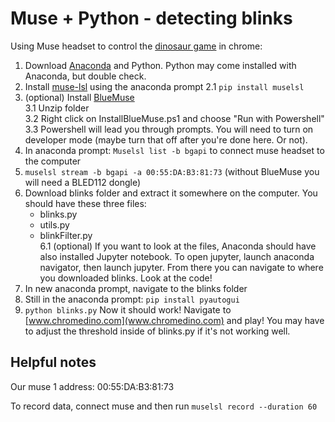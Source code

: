 # Muse + Python - detecting blinks

Using Muse headset to control the [dinosaur game](www.chromedino.com) in chrome:
1. Download [Anaconda](https://www.anaconda.com/distribution/#download-section) and Python. Python may come installed with Anaconda, but double check. 
2. Install [muse-lsl](https://github.com/alexandrebarachant/muse-lsl) using the anaconda prompt
	2.1 ```pip install muselsl```
3. (optional) Install [BlueMuse](https://github.com/kowalej/BlueMuse/tree/master/Dist)<br />
	3.1 Unzip folder<br />
	3.2 Right click on InstallBlueMuse.ps1 and choose "Run with Powershell"<br />
	3.3 Powershell will lead you through prompts. You will need to turn on developer mode (maybe turn that off after you're done here. Or not). <br />
4. In anaconda prompt: ```Muselsl list -b bgapi``` to connect muse headset to the computer 
5. ```muselsl stream -b bgapi -a 00:55:DA:B3:81:73```
	(without BlueMuse you will need a BLED112 dongle)
6. Download blinks folder and extract it somewhere on the computer. You should have these three files:
	- blinks.py
	- utils.py
	- blinkFilter.py<br />
	6.1 (optional) If you want to look at the files, Anaconda should have also installed Jupyter notebook. To open jupyter, launch anaconda navigator, then launch jupyter. From there you can navigate to where you downloaded blinks. Look at the code!
8. In new anaconda prompt, navigate to the blinks folder
9. Still in the anaconda prompt: ```pip install pyautogui```
10. ```python blinks.py```
	Now it should work! Navigate to [www.chromedino.com](www.chromedino.com) and play! You may have to adjust the threshold inside of blinks.py if it's not working well. 

## Helpful notes
Our muse 1 address: 00:55:DA:B3:81:73

To record data, connect muse and then run
```muselsl record --duration 60```                  
